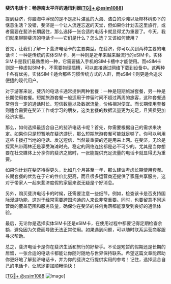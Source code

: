 **斐济电话卡：畅游南太平洋的通讯利器[[TG💪+ @esim1088](https://t.me/s/esim1088)]**

提到斐济，你脑海中浮现的是不是那片湛蓝的大海、洁白的沙滩以及椰林树影下的惬意生活？没错，斐济是一个让人流连忘返的天堂，但如果你计划去这里旅行，或者需要在斐济长期居住，那么选择一张合适的电话卡就显得尤为重要了。今天，我们就来聊聊斐济的电话卡——它们是什么？怎么选？又该如何使用？

首先，让我们了解一下斐济电话卡的主要类型。在斐济，你可以买到两种主要的电话卡：一种是传统的实体SIM卡，另一种则是近年来越来越流行的eSIM卡。实体SIM卡是我们最熟悉的一种，它需要插入手机的SIM卡槽中才能使用。而eSIM卡则是一种虚拟SIM卡，不需要物理插槽，可以直接通过网络下载到设备中。这两种卡各有优劣，实体SIM卡适合那些习惯传统方式的人群，而eSIM卡则更适合追求便捷的现代用户。

对于游客来说，斐济的电话卡通常提供两种套餐：一种是短期旅游套餐，另一种是长期使用套餐。短期旅游套餐一般适用于停留时间不超过两周的旅客，这种套餐通常包含一定的通话时长、短信数量以及数据流量，价格相对便宜。而长期使用套餐则适合需要在斐济工作或学习的朋友，这类套餐的数据流量更为充足，且资费更加经济实惠。

那么，如何选择最适合自己的斐济电话卡呢？首先，你需要根据自己的需求来决定。如果你只是短暂地在斐济游玩，那么短期旅游套餐可能就足够了。你可以利用这些卡拨打当地的电话、发送短信，当然最重要的还是用来上网。在斐济，无论是探索热带雨林还是享受海滩时光，稳定的网络连接都是必不可少的。尤其是当你想要在社交媒体上分享你的斐济之旅时，一张能提供充足流量的电话卡就显得尤为重要。

如果你计划在斐济待得更久，比如几个月甚至一年，那么建议考虑长期使用套餐。长期套餐的优势在于它的性价比更高，而且很多运营商还提供了家庭共享服务，这对于带家人一起来斐济度假的家庭来说无疑是个好消息。

另外，购买斐济电话卡的时候，还需要注意一些细节。例如，检查该卡是否支持国际漫游功能，这对于经常需要跨国沟通的人来说非常重要。同时，也要留意不同运营商的覆盖范围和服务质量，确保你在斐济的任何角落都能享受到良好的通信体验。

最后，无论你是选择实体SIM卡还是eSIM卡，在使用过程中都要记得定期检查余额，避免因为欠费而导致无法正常使用。如果遇到问题，可以随时联系运营商客服寻求帮助。

总之，斐济电话卡是你在斐济生活和旅行的好帮手。不论是短暂的假期还是长期的居留，一张合适的电话卡都能让你随时随地与世界保持联系。希望这篇文章能帮助你更好地了解斐济电话卡，并为你的斐济之行提供实用的参考！记住，选择适合自己的电话卡，让旅途更加顺畅愉快！

[[TG💪+ @esim1088](https://t.me/s/esim1088) ![Image](https://i.postimg.cc/4NQfJmqS/Snipaste-2025-05-13-00-14-12.png)]